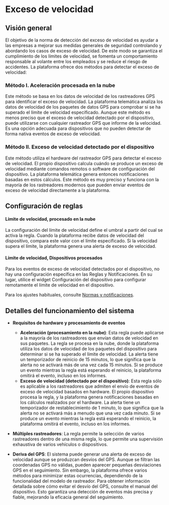 # Exceso de velocidad

## Visión general

El objetivo de la norma de detección del exceso de velocidad es ayudar a las empresas a mejorar sus medidas generales de seguridad controlando y abordando los casos de exceso de velocidad. De este modo se garantiza el cumplimiento de los límites de velocidad, se fomenta un comportamiento responsable al volante entre los empleados y se reduce el riesgo de accidentes. La plataforma ofrece dos métodos para detectar el exceso de velocidad:

### Método I. Aceleración procesada en la nube

Este método se basa en los datos de velocidad de los rastreadores GPS para identificar el exceso de velocidad. La plataforma telemática analiza los datos de velocidad de los paquetes de datos GPS para comprobar si se ha superado el límite de velocidad especificado. Aunque este método es menos preciso que el exceso de velocidad detectado por el dispositivo, puede utilizarse con cualquier rastreador GPS que informe de la velocidad. Es una opción adecuada para dispositivos que no pueden detectar de forma nativa eventos de exceso de velocidad.

### Método II. Exceso de velocidad detectado por el dispositivo

Este método utiliza el hardware del rastreador GPS para detectar el exceso de velocidad. El propio dispositivo calcula cuándo se produce un exceso de velocidad mediante comandos remotos o software de configuración del dispositivo. La plataforma telemática genera entonces notificaciones basadas en estos cálculos. Este método es muy preciso y funciona con la mayoría de los rastreadores modernos que pueden enviar eventos de exceso de velocidad directamente a la plataforma.

## Configuración de reglas

#### Límite de velocidad, procesado en la nube

La configuración del límite de velocidad define el umbral a partir del cual se activa la regla. Cuando la plataforma recibe datos de velocidad del dispositivo, compara este valor con el límite especificado. Si la velocidad supera el límite, la plataforma genera una alerta de exceso de velocidad.

#### Límite de velocidad, Dispositivos procesados

Para los eventos de exceso de velocidad detectados por el dispositivo, no hay una configuración específica en las Reglas y Notificaciones. En su lugar, utilice el widget Configuración del dispositivo para configurar remotamente el límite de velocidad en el dispositivo.

Para los ajustes habituales, consulte [Normas y notificaciones](https://squaregps.atlassian.net/wiki/spaces/USERDOCS/pages/2761228324/Rules+and+Notifications#Manage-rules).

## Detalles del funcionamiento del sistema

- **Requisitos de hardware y procesamiento de eventos**
  - **Aceleración (procesamiento en la nube)**: Esta regla puede aplicarse a la mayoría de los rastreadores que envían datos de velocidad en sus paquetes. La regla se procesa en la nube, donde la plataforma utiliza los datos de velocidad de los paquetes del dispositivo para determinar si se ha superado el límite de velocidad. La alerta tiene un temporizador de reinicio de 15 minutos, lo que significa que la alerta no se activará más de una vez cada 15 minutos. Si se produce un evento mientras la regla está esperando el reinicio, la plataforma omitirá el evento, incluso en los informes.
  - **Exceso de velocidad (detectado por el dispositivo)**: Esta regla sólo es aplicable a los rastreadores que admiten el envío de eventos de exceso de velocidad basados en hardware. El propio dispositivo procesa la regla, y la plataforma genera notificaciones basadas en los cálculos realizados por el hardware. La alerta tiene un temporizador de restablecimiento de 1 minuto, lo que significa que la alerta no se activará más a menudo que una vez cada minuto. Si se produce un evento mientras la regla está esperando el reinicio, la plataforma omitirá el evento, incluso en los informes.

- **Múltiples rastreadores**: La regla permite la selección de varios rastreadores dentro de una misma regla, lo que permite una supervisión exhaustiva de varios vehículos o dispositivos.
- **Deriva del GPS**: El sistema puede generar una alerta de exceso de velocidad aunque se produzcan desvíos del GPS. Aunque se filtran las coordenadas GPS no válidas, pueden aparecer pequeñas desviaciones GPS en el seguimiento. Sin embargo, la plataforma ofrece varios métodos para minimizar estas ocurrencias, dependiendo de la funcionalidad del modelo de rastreador. Para obtener información detallada sobre cómo evitar el desvío del GPS, consulte el manual del dispositivo. Esto garantiza una detección de eventos más precisa y fiable, mejorando la eficacia general del seguimiento.